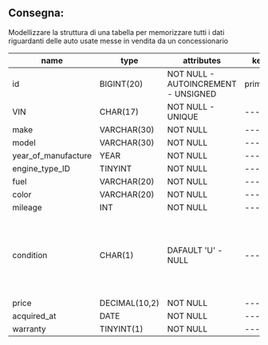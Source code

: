 ## Consegna:

Modellizzare la struttura di una tabella per memorizzare tutti i dati riguardanti delle auto usate messe in vendita da un concessionario

| name                | type          | attributes                          | key     | note                                                                  |
| ------------------- | ------------- | ----------------------------------- | ------- | --------------------------------------------------------------------- |
| id                  | BIGINT(20)    | NOT NULL - AUTOINCREMENT - UNSIGNED | primary |
| VIN                 | CHAR(17)      | NOT NULL - UNIQUE                   | ---     |
| make                | VARCHAR(30)   | NOT NULL                            | ---     |
| model               | VARCHAR(30)   | NOT NULL                            | ---     |
| year_of_manufacture | YEAR          | NOT NULL                            | ---     |
| engine_type_ID      | TINYINT       | NOT NULL                            | ---     |
| fuel                | VARCHAR(20)   | NOT NULL                            | ---     |
| color               | VARCHAR(20)   | NOT NULL                            | ---     |
| mileage             | INT           | NOT NULL                            | ---     |
| condition           | CHAR(1)       | DAFAULT 'U' - NULL                  | ---     | 'u' usato, da 'a' a 'e' per indicare le condizioni da ottime a scarse |
| price               | DECIMAL(10,2) | NOT NULL                            | ---     |
| acquired_at         | DATE          | NOT NULL                            | ---     |
| warranty            | TINYINT(1)    | NOT NULL                            | ---     |

